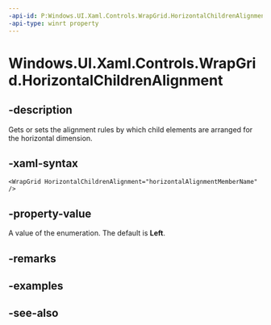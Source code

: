 ```yaml
---
-api-id: P:Windows.UI.Xaml.Controls.WrapGrid.HorizontalChildrenAlignment
-api-type: winrt property
---
```


<!-- Property syntax
public Windows.UI.Xaml.HorizontalAlignment HorizontalChildrenAlignment { get;  set; }
-->

# Windows.UI.Xaml.Controls.WrapGrid.HorizontalChildrenAlignment

## -description
Gets or sets the alignment rules by which child elements are arranged for the horizontal dimension.



## -xaml-syntax
```xaml
<WrapGrid HorizontalChildrenAlignment="horizontalAlignmentMemberName" />
```


## -property-value
A value of the enumeration. The default is **Left**.

## -remarks

## -examples

## -see-also
